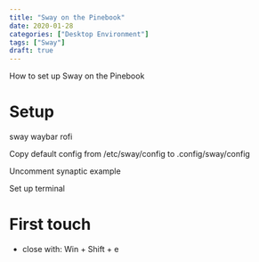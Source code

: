 ```yaml
---
title: "Sway on the Pinebook"
date: 2020-01-28
categories: ["Desktop Environment"]
tags: ["Sway"]
draft: true
---
```


How to set up Sway on the Pinebook

<!--more-->

# Setup

sway
waybar
rofi

Copy default config from /etc/sway/config to .config/sway/config

Uncomment synaptic example

Set up terminal

# First touch

- close with: Win + Shift + e